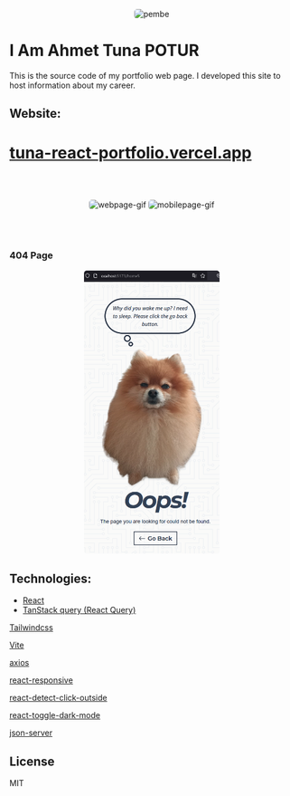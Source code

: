 <p align="center">
  <img alt="pembe" style="width:250px;border-radius: 5px;" src="https://media2.giphy.com/media/nFLW7PNGgN3lI68rdv/giphy.gif?cid=ecf05e47quolaqdqmgfpfyd6328k0j4l7dav3bjm04uqmha3&ep=v1_gifs_search&rid=giphy.gif&ct=g" />
</p>

# I Am Ahmet Tuna POTUR

This is the source code of my portfolio web page. I developed this site to host information about my career.

## Website:

# [tuna-react-portfolio.vercel.app](https://tuna-react-portfolio.vercel.app)

</br></br>

<p align="center">
<img alt="webpage-gif" style="width:auto;height:500px;border-radius: 5px;" src="https://github.com/tunapotur/react-portfolio/blob/main/public/WebPage.gif"></img>
<img alt="mobilepage-gif" style="width:auto;height:500px;border-radius: 5px;" src="https://github.com/tunapotur/react-portfolio/blob/main/public/MobilPage.gif"></img>
</p>

</br></br>

### 404 Page

<p align="center">
<img alt="404" style="width:auto;height:500px;border-radius: 5px;" src="https://github.com/tunapotur/react-portfolio/blob/main/public/404.png"></img>
</p>

## Technologies:

- <a href="https://github.com/facebook/react">
  React
  </a>

- <a href="https://github.com/TanStack/query">
  TanStack query (React Query)
  </a>

<p><a href="https://github.com/tailwindlabs/tailwindcss">
Tailwindcss
</a></p>

<p><a href="https://github.com/vitejs/vite/tree/main">
Vite
</a></p>

<p><a href="https://github.com/axios/axios">
axios
</a></p>

<p><a href="https://github.com/yocontra/react-responsive">
react-responsive
</a></p>

<p><a href="https://github.com/zhaluza/react-detect-click-outside">
react-detect-click-outside
</a></p>

<p><a href="https://github.com/JoseRFelix/react-toggle-dark-mode">
react-toggle-dark-mode
</a></p>

<p><a href="https://github.com/typicode/json-server">
json-server
</a></p>

## License

MIT
